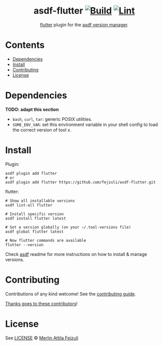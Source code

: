 <div align="center">

# asdf-flutter [![Build](https://github.com/fejzuli/asdf-flutter/actions/workflows/build.yml/badge.svg)](https://github.com/fejzuli/asdf-flutter/actions/workflows/build.yml) [![Lint](https://github.com/fejzuli/asdf-flutter/actions/workflows/lint.yml/badge.svg)](https://github.com/fejzuli/asdf-flutter/actions/workflows/lint.yml)

[flutter](https://docs.flutter.dev) plugin for the [asdf version manager](https://asdf-vm.com).

</div>

# Contents

- [Dependencies](#dependencies)
- [Install](#install)
- [Contributing](#contributing)
- [License](#license)

# Dependencies

**TODO: adapt this section**

- `bash`, `curl`, `tar`: generic POSIX utilities.
- `SOME_ENV_VAR`: set this environment variable in your shell config to load the correct version of tool x.

# Install

Plugin:

```shell
asdf plugin add flutter
# or
asdf plugin add flutter https://github.com/fejzuli/asdf-flutter.git
```

flutter:

```shell
# Show all installable versions
asdf list-all flutter

# Install specific version
asdf install flutter latest

# Set a version globally (on your ~/.tool-versions file)
asdf global flutter latest

# Now flutter commands are available
flutter --version
```

Check [asdf](https://github.com/asdf-vm/asdf) readme for more instructions on how to
install & manage versions.

# Contributing

Contributions of any kind welcome! See the [contributing guide](contributing.md).

[Thanks goes to these contributors](https://github.com/fejzuli/asdf-flutter/graphs/contributors)!

# License

See [LICENSE](LICENSE) © [Merlin Attila Fejzuli](https://github.com/fejzuli/)
